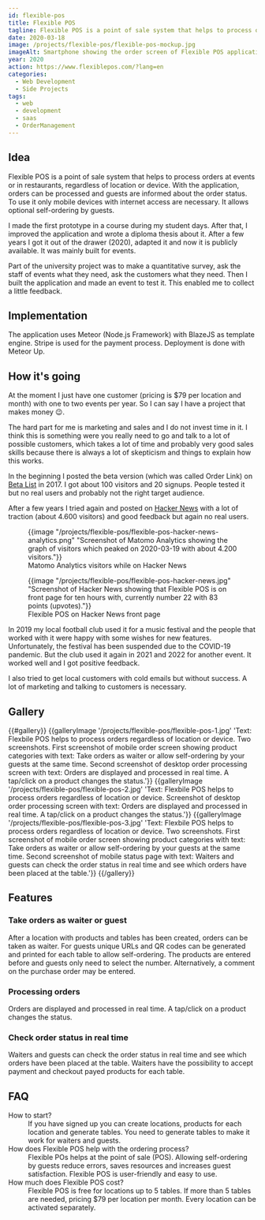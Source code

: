 ```yaml
---
id: flexible-pos
title: Flexible POS
tagline: Flexible POS is a point of sale system that helps to process orders regardless of location or device. Take orders as waiter or allow self-ordering by your guests at the same time.
date: 2020-03-18
image: /projects/flexible-pos/flexible-pos-mockup.jpg
imageAlt: Smartphone showing the order screen of Flexible POS application.
year: 2020
action: https://www.flexiblepos.com/?lang=en
categories:
  - Web Development
  - Side Projects
tags:
  - web
  - development
  - saas
  - OrderManagement
---
```


## Idea

Flexible POS is a point of sale system that helps to process orders at events or in restaurants, regardless of location or device. With the application, orders can be processed and guests are informed about the order status. To use it only mobile devices with internet access are necessary. It allows optional self-ordering by guests.

I made the first prototype in a course during my student days. After that, I improved the application and wrote a diploma thesis about it.
After a few years I got it out of the drawer (2020), adapted it and now it is publicly available. It was mainly built for events.

Part of the university project was to make a quantitative survey, ask the staff of events what they need, ask the customers what they need. Then I built the application and made an event to test it. This enabled me to collect a little feedback.

## Implementation

The application uses Meteor (Node.js Framework) with BlazeJS as template engine. Stripe is used for the payment process.
Deployment is done with Meteor Up.

## How it's going

At the moment I just have one customer (pricing is $79 per location and month) with one to two events per year. So I can say I have a project that makes money 😉. 

The hard part for me is marketing and sales and I do not invest time in it. I think this is something were you really need to go and talk to a lot of possible customers, which takes a lot of time and probably very good sales skills because there is always a lot of skepticism and things to explain how this works.

In the beginning I posted the beta version (which was called Order Link) on [Beta List](https://betalist.com/startups/order-link) in 2017. I got about 100 visitors and 20 signups. People tested it but no real users and probably not the right target audience.

After a few years I tried again and posted on [Hacker News](https://news.ycombinator.com/item?id=22615569) with a lot of traction (about 4.600 visitors) and good feedback but again no real users.

<hbs>
  <figure>
    {{image "/projects/flexible-pos/flexible-pos-hacker-news-analytics.png" "Screenshot of Matomo Analytics showing the graph of visitors which peaked on 2020-03-19 with about 4.200 visitors."}}
    <figcaption>Matomo Analytics visitors while on Hacker News</figcaption>
  </figure>
</hbs>

<hbs>
  <figure>
    {{image "/projects/flexible-pos/flexible-pos-hacker-news.jpg" "Screenshot of Hacker News showing that Flexible POS is on front page for ten hours with, currently number 22 with 83 points (upvotes)."}}
    <figcaption>Flexible POS on Hacker News front page</figcaption>
  </figure>
</hbs>

In 2019 my local football club used it for a music festival and the people that worked with it were happy with some wishes for new features. Unfortunately, the festival has been suspended due to the COVID-19 pandemic. But the club used it again in 2021 and 2022 for another event. It worked well and I got positive feedback.

I also tried to get local customers with cold emails but without success.
A lot of marketing and talking to customers is necessary.

## Gallery

{{#gallery}}
  {{galleryImage '/projects/flexible-pos/flexible-pos-1.jpg' 'Text: Flexbile POS helps to process orders regardless of location or device. Two screenshots. First screenshot of mobile order screen showing product categories with text: Take orders as waiter or allow self-ordering by your guests at the same time. Second screenshot of desktop order processing screen with text: Orders are displayed and processed in real time. A tap/click on a product changes the status.'}}
  {{galleryImage '/projects/flexible-pos/flexible-pos-2.jpg' 'Text: Flexbile POS helps to process orders regardless of location or device. Screenshot of desktop order processing screen with text: Orders are displayed and processed in real time. A tap/click on a product changes the status.'}}
  {{galleryImage '/projects/flexible-pos/flexible-pos-3.jpg' 'Text: Flexbile POS helps to process orders regardless of location or device. Two screenshots. First screenshot of mobile order screen showing product categories with text: Take orders as waiter or allow self-ordering by your guests at the same time. Second screenshot of mobile status page with text: Waiters and guests can check the order status in real time and see which orders have been placed at the table.'}}
{{/gallery}}

## Features

### Take orders as waiter or guest

After a location with products and tables has been created, orders can be taken as waiter. For guests unique URLs and QR codes can be generated and printed for each table to allow self-ordering. The products are entered before and guests only need to select the number. Alternatively, a comment on the purchase order may be entered.

### Processing orders

Orders are displayed and processed in real time. A tap/click on a product changes the status.

### Check order status in real time

Waiters and guests can check the order status in real time and see which orders have been placed at the table. Waiters have the possibility to accept payment and checkout payed products for each table.

## FAQ

<dl class="description-list-simple">
  <dt>How to start?</dt>
  <dd>If you have signed up you can create locations, products for each location and generate tables. You need to generate tables to make it work for waiters and guests.</dd>

  <dt>How does Flexible POS help with the ordering process?</dt>
  <dd>Flexible POs helps at the point of sale (POS). Allowing self-ordering by guests reduce errors, saves resources and increases guest satisfaction. Flexible POS is user-friendly and easy to use.</dd>

  <dt>How much does Flexible POS cost?</dt>
  <dd>Flexible POS is free for locations up to 5 tables. If more than 5 tables are needed, pricing $79 per location per month. Every location can be activated separately.</dd>
</dl>
